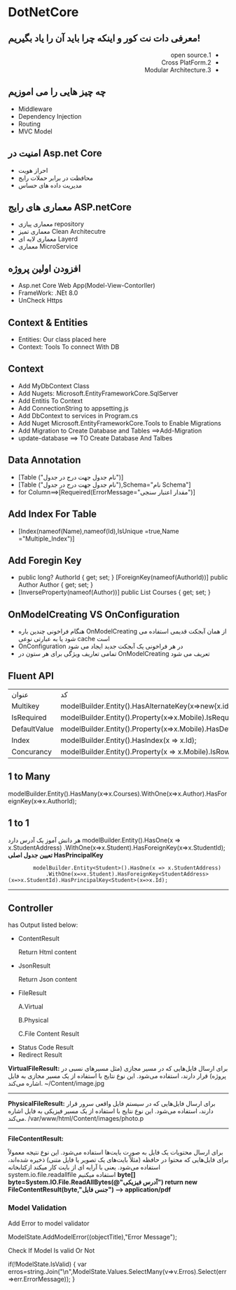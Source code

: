 # DotNetCore
<div>
<h2>معرفی دات نت کور و اینکه چرا باید آن را یاد بگیریم!</h2>
<ul style="direction:rtl;">
<li>1.open source</li>
<li>2.Cross PlatForm</li>
<li>3.Modular Architecture</li>
</ul>
<h2>چه چیز هایی را می اموزیم</h2>
<ul>
<li>Middleware </li>
<li>Dependency Injection </li>
<li>Routing </li>
<li> MVC Model </li>
</ul>

<h2>امنیت در Asp.net Core</h2>
<ul>
<li>احراز هویت </li>
<li>محافظت در برابر حملات رایج </li>
<li>مدیریت داده های حساس </li>

</ul>


<h2>معماری های رایج ASP.netCore</h2>
<ul>
<li>معماری پیازی repository </li>
<li>معماری تمیز Clean Architecutre </li>
<li>معماری لایه ای Layerd </li>
<li>معماری MicroService</li>
</ul>

<h2>افزودن  اولین پروژه</h2>
<ul>
<li>Asp.net Core Web App(Model-View-Contorller) </li>
<li> FrameWork: .NEt 8.0 </li>
<li> UnCheck Https </li>

</ul>

<h2>Context & Entities</h2>
<ul>
<li>Entities: Our class placed here </li>
<li> Context: Tools To connect With DB </li>


</ul>



<h2>Context </h2>
<ul>
<li>Add MyDbContext Class  </li>
<li> Add Nugets: Microsoft.EntityFrameworkCore.SqlServer </li>
<li> Add Entitis To Context </li>
<li> Add ConnectionString to  appsetting.js </li>
<li> Add DbContext to services in Program.cs </li>
<li>Add Nuget Microsoft.EntityFrameworkCore.Tools to Enable Migrations</li>
<li> Add Migration to Create Database and Tables ==>Add-Migration</li>
<li>update-database ==> TO Create Database And Talbes</li>
</ul>


<h2>  Data Annotation</h2>
<ul>
<li>[Table ("نام جدول جهت درج در جدول")] </li>
<li>[Table ("نام جدول جهت درج در جدول"),Schema="نام Schema"] </li>
<li> for Column==>[Requeired(ErrorMessage="مقدار اعتبار سنجی")] </li>

</ul>
<h2>  Add Index For Table</h2>
<ul>
<li>    [Index(nameof(Name),nameof(Id),IsUnique =true,Name ="Multiple_Index")]
</li>

</ul>


<h2>  Add Foregin Key</h2>
<ul>
<li>      public long? AuthorId { get; set; }
        [ForeignKey(nameof(AuthorId))]
        public Author Author { get; set; }

</li>
<li>        [InverseProperty(nameof(Author))]
        public List<Course> Courses { get; set; }
 </li>
</ul>

<h2>  OnModelCreating VS OnConfiguration</h2>
<ul>
<li>هنگام فراخونی چندین باره OnModelCreating از همان آبجکت قدیمی استفاده می شود یا به عبارتی نوعی cache  است</li>
<li>OnConfiguration در هر فراخونی یک آبجکت جدید ایجاد می شود </li>
<li> تمامی تعاریف ویژگی برای هر ستون در  OnModelCreating تعریف می شود</li>
</ul>
<h2> Fluent API</h2>
<table>
<tr>
<td> عنوان</td>
<td>کد </td>
</tr>
<tr>
<td>Multikey </td>
<td> modelBuilder.Entity<OBJ>().HasAlternateKey(x=>new{x.id,x.AuthorId});
</td>
</tr>
<tr>
<td> IsRequired</td>
<td>            modelBuilder.Entity<User>().Property(x=>x.Mobile).IsRequired();
 </td>
</tr>
<tr>
<td> DefaultValue</td>
<td>            modelBuilder.Entity<User>().Property(x=>x.Mobile).HasDefaultValueSql("GETDATE()");
 </td>
</tr>
<tr>
<td>Index </td>
<td>             modelBuilder.Entity<User>().HasIndex(x => x.Id);
</td>
</tr>
<tr>
<td> Concurancy</td>
<td>  modelBuilder.Entity<User>().Property(x => x.Mobile).IsRowVersion();</td>
</tr>
</table>
<h2> 1 to Many </h2>
            modelBuilder.Entity<Author>().HasMany(x=>x.Courses).WithOne(x=>x.Author).HasForeignKey(x=>x.AuthorId);
<h2> 1 to 1 </h2>
هر دانش آموز یک آدرس دارد
            modelBuilder.Entity<Student>().HasOne(x => x.StudentAddress)
                .WithOne(x=>x.Student).HasForeignKey<StudentAddress>(x=>x.StudentId);
<b>تعیین جدول اصلی
HasPrincipalKey </b>

            modelBuilder.Entity<Student>().HasOne(x => x.StudentAddress)
                .WithOne(x=>x.Student).HasForeignKey<StudentAddress>(x=>x.StudentId).HasPrincipalKey<Student>(x=>x.Id);

<hr/>



<h2>Controller </h2>
has Output listed below:
<ul>
<li> ContentResult <p> Return Html content</p> </li>
<li>JsonResult <p> Return Json content</p> </li>
<li> FileResult <p>A.Virtual </p> <p>B.Physical </p><p>C.File Content Result </p> </li>
<li>Status Code Result </li>
<li>Redirect Result</li>
</ul>
<p>
<b>VirtualFileResult:</b>
برای ارسال فایل‌هایی که در مسیر مجازی (مثل مسیرهای نسبی در پروژه) قرار دارند، استفاده می‌شود.
این نوع نتایج با استفاده از یک مسیر مجازی به فایل اشاره می‌کند.
~/Content/image.jpg
</P>
<hr/>
<b>PhysicalFileResult:</b>
برای ارسال فایل‌هایی که در سیستم فایل واقعی سرور قرار دارند، استفاده می‌شود.
این نوع نتایج با استفاده از یک مسیر فیزیکی به فایل اشاره می‌کند.
/var/www/html/Content/images/photo.p
<hr/>
<b>FileContentResult:</b>
<p>
برای ارسال محتویات یک فایل به صورت بایت‌ها استفاده می‌شود.
این نوع نتیجه معمولاً برای فایل‌هایی که محتوا در حافظه (مثلاً بایت‌های یک تصویر یا فایل متنی) ذخیره شده‌اند، استفاده می‌شود.
یعنی با آرایه ای از بایت کار میکند
ازکتابخانه system.io.file.readallfile  استفاده میکنیم
<b>byte[] byte=System.IO.File.ReadAllBytes(@"آدرس فیزیکی")
return new FileContentResult(byte,"جنس فایل") --> application/pdf</b>
</p>
</div>
<h3> Model Validation </h3>

<p>Add Error to model validator </p>
ModelState.AddModelError((objectTitle),"Error Message");

<p>Check If Model Is valid Or Not </p>
if(!ModelState.IsValid)
{
var erros=string.Join("\n",ModelState.Values.SelectMany(v=>v.Erros).Select(err=>err.ErrorMessage));
}
